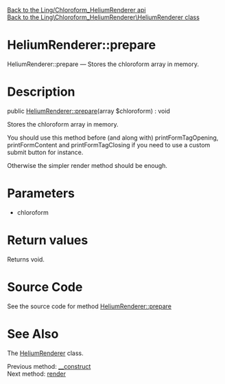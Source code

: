 [Back to the Ling/Chloroform_HeliumRenderer api](https://github.com/lingtalfi/Chloroform_HeliumRenderer/blob/master/doc/api/Ling/Chloroform_HeliumRenderer.md)<br>
[Back to the Ling\Chloroform_HeliumRenderer\HeliumRenderer class](https://github.com/lingtalfi/Chloroform_HeliumRenderer/blob/master/doc/api/Ling/Chloroform_HeliumRenderer/HeliumRenderer.md)


HeliumRenderer::prepare
================



HeliumRenderer::prepare — Stores the chloroform array in memory.




Description
================


public [HeliumRenderer::prepare](https://github.com/lingtalfi/Chloroform_HeliumRenderer/blob/master/doc/api/Ling/Chloroform_HeliumRenderer/HeliumRenderer/prepare.md)(array $chloroform) : void




Stores the chloroform array in memory.

You should use this method before (and along with) printFormTagOpening, printFormContent and printFormTagClosing
if you need to use a custom submit button for instance.

Otherwise the simpler render method should be enough.




Parameters
================


- chloroform

    


Return values
================

Returns void.








Source Code
===========
See the source code for method [HeliumRenderer::prepare](https://github.com/lingtalfi/Chloroform_HeliumRenderer/blob/master/HeliumRenderer.php#L201-L206)


See Also
================

The [HeliumRenderer](https://github.com/lingtalfi/Chloroform_HeliumRenderer/blob/master/doc/api/Ling/Chloroform_HeliumRenderer/HeliumRenderer.md) class.

Previous method: [__construct](https://github.com/lingtalfi/Chloroform_HeliumRenderer/blob/master/doc/api/Ling/Chloroform_HeliumRenderer/HeliumRenderer/__construct.md)<br>Next method: [render](https://github.com/lingtalfi/Chloroform_HeliumRenderer/blob/master/doc/api/Ling/Chloroform_HeliumRenderer/HeliumRenderer/render.md)<br>

